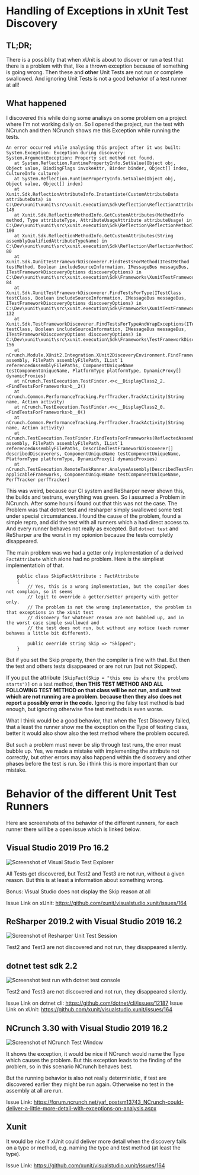 # Handling of Exceptions in xUnit Test Discovery

## TL;DR;

There is a possiblity that when xUnit is about to disover or run a test that there is a problem with that, like a thrown exception
because of something is going wrong. Then these and **other** Unit Tests are not run or complete swallowed. And ignoring Unit Tests
is not a good behavior of a test runner at all! 

## What happened
I discovered this while doing some analisys on some problem on a project where I'm not working daily on. So I opened the project,
run the test with NCrunch and then NCrunch shows me this Exception while running the tests.

```lang=csharp
An error occurred while analysing this project after it was built: System.Exception: Exception during discovery:
System.ArgumentException: Property set method not found.
   at System.Reflection.RuntimePropertyInfo.SetValue(Object obj, Object value, BindingFlags invokeAttr, Binder binder, Object[] index, CultureInfo culture)
   at System.Reflection.RuntimePropertyInfo.SetValue(Object obj, Object value, Object[] index)
   at Xunit.Sdk.ReflectionAttributeInfo.Instantiate(CustomAttributeData attributeData) in C:\Dev\xunit\xunit\src\xunit.execution\Sdk\Reflection\ReflectionAttributeInfo.cs:line 148
   at Xunit.Sdk.ReflectionMethodInfo.GetCustomAttributes(MethodInfo method, Type attributeType, AttributeUsageAttribute attributeUsage) in C:\Dev\xunit\xunit\src\xunit.execution\Sdk\Reflection\ReflectionMethodInfo.cs:line 100
   at Xunit.Sdk.ReflectionMethodInfo.GetCustomAttributes(String assemblyQualifiedAttributeTypeName) in C:\Dev\xunit\xunit\src\xunit.execution\Sdk\Reflection\ReflectionMethodInfo.cs:line 80
   at Xunit.Sdk.XunitTestFrameworkDiscoverer.FindTestsForMethod(ITestMethod testMethod, Boolean includeSourceInformation, IMessageBus messageBus, ITestFrameworkDiscoveryOptions discoveryOptions) in C:\Dev\xunit\xunit\src\xunit.execution\Sdk\Frameworks\XunitTestFrameworkDiscoverer.cs:line 84
   at Xunit.Sdk.XunitTestFrameworkDiscoverer.FindTestsForType(ITestClass testClass, Boolean includeSourceInformation, IMessageBus messageBus, ITestFrameworkDiscoveryOptions discoveryOptions) in C:\Dev\xunit\xunit\src\xunit.execution\Sdk\Frameworks\XunitTestFrameworkDiscoverer.cs:line 132
   at Xunit.Sdk.TestFrameworkDiscoverer.FindTestsForTypeAndWrapExceptions(ITestClass testClass, Boolean includeSourceInformation, IMessageBus messageBus, ITestFrameworkDiscoveryOptions discoveryOptions) in C:\Dev\xunit\xunit\src\xunit.execution\Sdk\Frameworks\TestFrameworkDiscoverer.cs:line 156
   at nCrunch.Module.XUnit2.Integration.XUnit2DiscoveryEnvironment.FindFrameworkTestsInAssembly(ReflectedAssembly assembly, FilePath assemblyFilePath, IList`1 referencedAssemblyFilePaths, ComponentUniqueName testComponentUniqueName, PlatformType platformType, DynamicProxy[] dynamicProxies)
   at nCrunch.TestExecution.TestFinder.<>c__DisplayClass2_2.<FindTestsForFrameworks>b__2()
   at nCrunch.Common.PerformanceTracking.PerfTracker.TrackActivity(String name, Action activity)
   at nCrunch.TestExecution.TestFinder.<>c__DisplayClass2_0.<FindTestsForFrameworks>b__0()
   at nCrunch.Common.PerformanceTracking.PerfTracker.TrackActivity(String name, Action activity)
   at nCrunch.TestExecution.TestFinder.FindTestsForFrameworks(ReflectedAssembly assembly, FilePath assemblyFilePath, IList`1 referencedAssemblyFilePaths, DescribedTestFrameworkDiscoverer[] describedDiscoverers, ComponentUniqueName testComponentUniqueName, PlatformType platformType, DynamicProxy[] dynamicProxies)
   at nCrunch.TestExecution.RemoteTaskRunner.AnalyseAssembly(DescribedTestFrameworkDiscoverer[] applicableFrameworks, ComponentUniqueName testComponentUniqueName, PerfTracker perfTracker)
```

This was weird, because our CI system and ReSharper never shown this, the builds and testruns, everything was green. So i assumed a Problem in NCrunch. After some hours i found out that this was not the case. The Problem was that dotnet test and resharper simply swallowed some test under special circumstances. I found the cause of the problem, found a simple repro, and did the test with all runners which a had direct access to. And every runner behaves not really as excepted. But `dotnet test` and ReSharper are the worst in my opionion because the tests completly disappeared.

The main problem was we had a getter only implementation of a derived `FactAttribute` which alone had no problem. Here is the simpliest implementatioin of that.
```
    public class SkipFactAttribute : FactAttribute
    {
        // Yes, this is a wrong implementation, but the compiler does not complain, so it seems
        // legit to override a getter/setter property with getter only.
        // The problem is not the wrong implementation, the problem is that exceptions in the xUnit test
        // discovery for whatever reason are not bubbled up, and in the worst case simple swallowed and 
        // the test does not run, but without any notice (each runner behaves a little bit different).

        public override string Skip => "Skipped";
    }
```
But if you set the Skip property, then the compiler is fine with that. But then the test and others tests disappeared or are not run (but not Skipped).

If you put the attribute `[SkipFact(Skip = "this one is where the problems starts")]` on a test method, **then THIS TEST METHOD AND ALL FOLLOWING TEST METHOD on that class will be not run, and unit test which are not running are a problem. because then they also does not report a possibly error in the code.** Ignoring the falsy test method is bad enough, but ignoring otherwise fine test methods is even worse.

What I think would be a good behavior, that when the Test Discovery failed, that a least the runner show me the exception on the Type of testing class, better it would also show also the test method where the problem occured.

But such a problem must never be slip through test runs, the error must bubble up. Yes, we made a mistake with implementing the
attribute not correctly, but other errors may also happend within the discovery and other phases before the test is run. So i think
this is more important than our mistake.

# Behavior of the different Unit Test Runners

Here are screenshots of the behavior of the different runners, for each runner there will be a open issue which is linked below.

## Visual Studio 2019 Pro 16.2

![Screenshot of Visual Studio Test Explorer](./visual-studio-2019-16-2.PNG)

All Tests get discovered, but Test2 and Test3 are not run, without a given reason. But this is at least a information about something wrong. 

Bonus: Visual Studio does not display the Skip reason at all

Issue Link on xUnit: https://github.com/xunit/visualstudio.xunit/issues/164


## ReSharper 2019.2 with Visual Studio 2019 16.2

![Screenshot of Resharper Unit Test Session](./resharper-2019-2-with-vs2019-16-2.PNG)

Test2 and Test3 are not discovered and not run, they disappeared silently.

## dotnet test sdk 2.2

![Screenshot test run with dotnet test console](./dotnet-test-2-2.PNG)

Test2 and Test3 are not discovered and not run, they disappeared silently.

Issue Link on dotnet cli: https://github.com/dotnet/cli/issues/12187
Issue Link on xUnit: https://github.com/xunit/visualstudio.xunit/issues/164

## NCrunch 3.30 with Visual Studio 2019 16.2

![Screenshot of NCrunch Test Window](./ncrunch-3-30-with-vs2019-16-2.PNG)

It shows the exception, it would be nice if NCrunch would name the Type which causes the problem. But this exception leads
to the finding of the problem, so in this scenario NCrunch behaves best.

But the running behavior is also not really deterministic, if test are discovered earlier they might be run again. Otherweise no test in the assembly at all are run.

Issue Link: https://forum.ncrunch.net/yaf_postsm13743_NCrunch-could-deliver-a-little-more-detail-with-exceptions-on-analysis.aspx

## Xunit

It would be nice if xUnit could deliver more detail when the discovery fails on a type or method, e.g. naming the type and test method (at least the type).

Issue Link: https://github.com/xunit/visualstudio.xunit/issues/164


